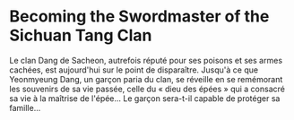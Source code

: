 # Becoming the Swordmaster of the Sichuan Tang Clan
Le clan Dang de Sacheon, autrefois réputé pour ses poisons et ses armes cachées, est aujourd'hui sur le point de disparaître. Jusqu'à ce que Yeonmyeung Dang, un garçon paria du clan, se réveille en se remémorant les souvenirs de sa vie passée, celle du « dieu des épées » qui a consacré sa vie à la maîtrise de l'épée... Le garçon sera-t-il capable de protéger sa famille...